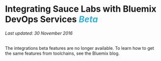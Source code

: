 # Integrating Sauce Labs with Bluemix DevOps Services <em><span style="color: #35b2d5">Beta</span></em>

###### Last updated: 30 November 2016

The integrations beta features are no longer available. To learn how to get the same features from toolchains, see the Bluemix blog.